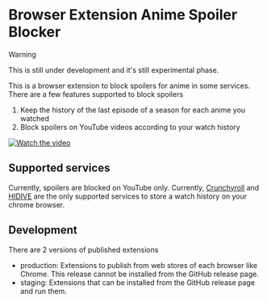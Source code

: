 # Browser Extension Anime Spoiler Blocker

> [!WARNING]
> This is still under development and it's still experimental phase.

This is a browser extension to block spoilers for anime in some services.
There are a few features supported to block spoilers

1. Keep the history of the last episode of a season for each anime you watched
2. Block spoilers on YouTube videos according to your watch history

[![Watch the video](https://img.youtube.com/vi/4mhkCjqaki8/hqdefault.jpg)](https://www.youtube.com/embed/4mhkCjqaki8)

## Supported services

Currently, spoilers are blocked on YouTube only.
Currently, [Crunchyroll](https://www.crunchyroll.com/) and [HIDIVE](https://www.hidive.com/) are the only supported services to store a watch history on your chrome browser.


## Development

There are 2 versions of published extensions
- production: Extensions to publish from web stores of each browser like Chrome. This release cannot be installed from the GitHub release page.
- staging: Extensions that can be installed from the GitHub release page and run them.
